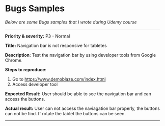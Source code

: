 # Bugs Samples

_Below are some Bugs samples that I wrote during Udemy course_

---------------

**Priority & severity:**
P3 - Normal

**Title:**
Navigation bar is not responsive for tabletes

**Description:**
Test the navigation bar by using developer tools from Google Chrome.

**Steps to reproduce:**
1. Go to https://www.demoblaze.com/index.html
2. Access developer tool

**Expected Result:**
User should be able to see the navigation bar and can access the buttons.

**Actual result:**
User can not access the naviagation bar properly, the buttons can not be find. If rotate the tablet the buttons can be seen.

--------------------


